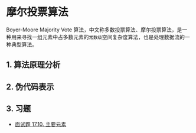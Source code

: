 # 摩尔投票算法
Boyer-Moore Majority Vote 算法，中文称多数投票算法、摩尔投票算法，是一种用来寻找一组元素中占多数元素的`常数级`空间复杂度算法，也是处理数据流的一种典型算法。

## 1. 算法原理分析
## 2. 伪代码表示
## 3. 习题
* [面试题 17.10. 主要元素](https://leetcode-cn.com/problems/find-majority-element-lcci/)
